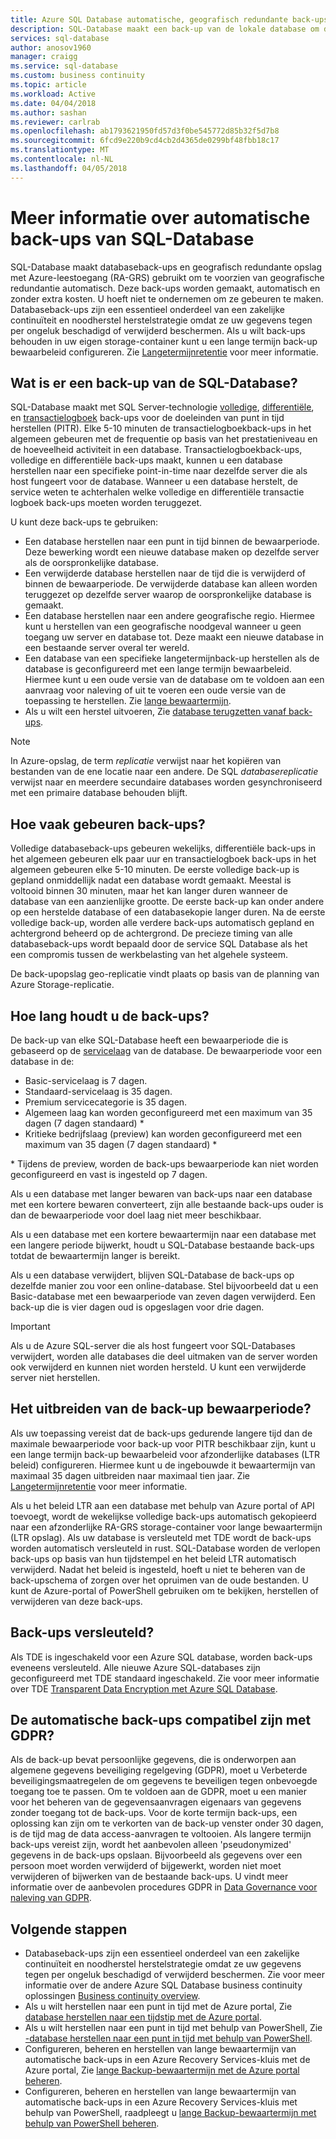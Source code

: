 ```yaml
---
title: Azure SQL Database automatische, geografisch redundante back-ups | Microsoft Docs
description: SQL-Database maakt een back-up van de lokale database om de paar minuten en maakt gebruik van Azure geografisch redundante opslag met leestoegang voor geografische redundantie automatisch.
services: sql-database
author: anosov1960
manager: craigg
ms.service: sql-database
ms.custom: business continuity
ms.topic: article
ms.workload: Active
ms.date: 04/04/2018
ms.author: sashan
ms.reviewer: carlrab
ms.openlocfilehash: ab1793621950fd57d3f0be545772d85b32f5d7b8
ms.sourcegitcommit: 6fcd9e220b9cd4cb2d4365de0299bf48fbb18c17
ms.translationtype: MT
ms.contentlocale: nl-NL
ms.lasthandoff: 04/05/2018
---
```

# <a name="learn-about-automatic-sql-database-backups"></a>Meer informatie over automatische back-ups van SQL-Database

SQL-Database maakt databaseback-ups en geografisch redundante opslag met Azure-leestoegang (RA-GRS) gebruikt om te voorzien van geografische redundantie automatisch. Deze back-ups worden gemaakt, automatisch en zonder extra kosten. U hoeft niet te ondernemen om ze gebeuren te maken. Databaseback-ups zijn een essentieel onderdeel van een zakelijke continuïteit en noodherstel herstelstrategie omdat ze uw gegevens tegen per ongeluk beschadigd of verwijderd beschermen. Als u wilt back-ups behouden in uw eigen storage-container kunt u een lange termijn back-up bewaarbeleid configureren. Zie [Langetermijnretentie](sql-database-long-term-retention.md) voor meer informatie.

## <a name="what-is-a-sql-database-backup"></a>Wat is er een back-up van de SQL-Database?

SQL-Database maakt met SQL Server-technologie [volledige](https://msdn.microsoft.com/library/ms186289.aspx), [differentiële](https://msdn.microsoft.com/library/ms175526.aspx), en [transactielogboek](https://msdn.microsoft.com/library/ms191429.aspx) back-ups voor de doeleinden van punt in tijd herstellen (PITR). Elke 5-10 minuten de transactielogboekback-ups in het algemeen gebeuren met de frequentie op basis van het prestatieniveau en de hoeveelheid activiteit in een database. Transactielogboekback-ups, volledige en differentiële back-ups maakt, kunnen u een database herstellen naar een specifieke point-in-time naar dezelfde server die als host fungeert voor de database. Wanneer u een database herstelt, de service weten te achterhalen welke volledige en differentiële transactie logboek back-ups moeten worden teruggezet.


U kunt deze back-ups te gebruiken:

* Een database herstellen naar een punt in tijd binnen de bewaarperiode. Deze bewerking wordt een nieuwe database maken op dezelfde server als de oorspronkelijke database.
* Een verwijderde database herstellen naar de tijd die is verwijderd of binnen de bewaarperiode. De verwijderde database kan alleen worden teruggezet op dezelfde server waarop de oorspronkelijke database is gemaakt.
* Een database herstellen naar een andere geografische regio. Hiermee kunt u herstellen van een geografische noodgeval wanneer u geen toegang uw server en database tot. Deze maakt een nieuwe database in een bestaande server overal ter wereld. 
* Een database van een specifieke langetermijnback-up herstellen als de database is geconfigureerd met een lange termijn bewaarbeleid. Hiermee kunt u een oude versie van de database om te voldoen aan een aanvraag voor naleving of uit te voeren een oude versie van de toepassing te herstellen. Zie [lange bewaartermijn](sql-database-long-term-retention.md).
* Als u wilt een herstel uitvoeren, Zie [database terugzetten vanaf back-ups](sql-database-recovery-using-backups.md).

> [!NOTE]
> In Azure-opslag, de term *replicatie* verwijst naar het kopiëren van bestanden van de ene locatie naar een andere. De SQL *databasereplicatie* verwijst naar en meerdere secundaire databases worden gesynchroniseerd met een primaire database behouden blijft. 
> 

## <a name="how-often-do-backups-happen"></a>Hoe vaak gebeuren back-ups?
Volledige databaseback-ups gebeuren wekelijks, differentiële back-ups in het algemeen gebeuren elk paar uur en transactielogboek back-ups in het algemeen gebeuren elke 5-10 minuten. De eerste volledige back-up is gepland onmiddellijk nadat een database wordt gemaakt. Meestal is voltooid binnen 30 minuten, maar het kan langer duren wanneer de database van een aanzienlijke grootte. De eerste back-up kan onder andere op een herstelde database of een databasekopie langer duren. Na de eerste volledige back-up, worden alle verdere back-ups automatisch gepland en achtergrond beheerd op de achtergrond. De precieze timing van alle databaseback-ups wordt bepaald door de service SQL Database als het een compromis tussen de werkbelasting van het algehele systeem. 

De back-upopslag geo-replicatie vindt plaats op basis van de planning van Azure Storage-replicatie.

## <a name="how-long-do-you-keep-my-backups"></a>Hoe lang houdt u de back-ups?
De back-up van elke SQL-Database heeft een bewaarperiode die is gebaseerd op de [servicelaag](sql-database-service-tiers.md) van de database. De bewaarperiode voor een database in de:


* Basic-servicelaag is 7 dagen.
* Standaard-servicelaag is 35 dagen.
* Premium servicecategorie is 35 dagen.
* Algemeen laag kan worden geconfigureerd met een maximum van 35 dagen (7 dagen standaard) *
* Kritieke bedrijfslaag (preview) kan worden geconfigureerd met een maximum van 35 dagen (7 dagen standaard) *

\* Tijdens de preview, worden de back-ups bewaarperiode kan niet worden geconfigureerd en vast is ingesteld op 7 dagen.

Als u een database met langer bewaren van back-ups naar een database met een kortere bewaren converteert, zijn alle bestaande back-ups ouder is dan de bewaarperiode voor doel laag niet meer beschikbaar.

Als u een database met een kortere bewaartermijn naar een database met een langere periode bijwerkt, houdt u SQL-Database bestaande back-ups totdat de bewaartermijn langer is bereikt. 

Als u een database verwijdert, blijven SQL-Database de back-ups op dezelfde manier zou voor een online-database. Stel bijvoorbeeld dat u een Basic-database met een bewaarperiode van zeven dagen verwijderd. Een back-up die is vier dagen oud is opgeslagen voor drie dagen.

> [!IMPORTANT]
> Als u de Azure SQL-server die als host fungeert voor SQL-Databases verwijdert, worden alle databases die deel uitmaken van de server worden ook verwijderd en kunnen niet worden hersteld. U kunt een verwijderde server niet herstellen.
> 

## <a name="how-to-extend-the-backup-retention-period"></a>Het uitbreiden van de back-up bewaarperiode?

Als uw toepassing vereist dat de back-ups gedurende langere tijd dan de maximale bewaarperiode voor back-up voor PITR beschikbaar zijn, kunt u een lange termijn back-up bewaarbeleid voor afzonderlijke databases (LTR beleid) configureren. Hiermee kunt u de ingebouwde it bewaartermijn van maximaal 35 dagen uitbreiden naar maximaal tien jaar. Zie [Langetermijnretentie](sql-database-long-term-retention.md) voor meer informatie.

Als u het beleid LTR aan een database met behulp van Azure portal of API toevoegt, wordt de wekelijkse volledige back-ups automatisch gekopieerd naar een afzonderlijke RA-GRS storage-container voor lange bewaartermijn (LTR opslag). Als uw database is versleuteld met TDE wordt de back-ups worden automatisch versleuteld in rust. SQL-Database worden de verlopen back-ups op basis van hun tijdstempel en het beleid LTR automatisch verwijderd. Nadat het beleid is ingesteld, hoeft u niet te beheren van de back-upschema of zorgen over het opruimen van de oude bestanden. U kunt de Azure-portal of PowerShell gebruiken om te bekijken, herstellen of verwijderen van deze back-ups.

## <a name="are-backups-encrypted"></a>Back-ups versleuteld?

Als TDE is ingeschakeld voor een Azure SQL database, worden back-ups eveneens versleuteld. Alle nieuwe Azure SQL-databases zijn geconfigureerd met TDE standaard ingeschakeld. Zie voor meer informatie over TDE [Transparent Data Encryption met Azure SQL Database](/sql/relational-databases/security/encryption/transparent-data-encryption-azure-sql).

## <a name="are-the-automatic-backups-compliant-with-gdpr"></a>De automatische back-ups compatibel zijn met GDPR?
Als de back-up bevat persoonlijke gegevens, die is onderworpen aan algemene gegevens beveiliging regelgeving (GDPR), moet u Verbeterde beveiligingsmaatregelen de om gegevens te beveiligen tegen onbevoegde toegang toe te passen. Om te voldoen aan de GDPR, moet u een manier voor het beheren van de gegevensaanvragen eigenaars van gegevens zonder toegang tot de back-ups.  Voor de korte termijn back-ups, een oplossing kan zijn om te verkorten van de back-up venster onder 30 dagen, is de tijd mag de data access-aanvragen te voltooien.  Als langere termijn back-ups vereist zijn, wordt het aanbevolen alleen 'pseudonymized' gegevens in de back-ups opslaan. Bijvoorbeeld als gegevens over een persoon moet worden verwijderd of bijgewerkt, worden niet moet verwijderen of bijwerken van de bestaande back-ups. U vindt meer informatie over de aanbevolen procedures GDPR in [Data Governance voor naleving van GDPR](https://info.microsoft.com/DataGovernanceforGDPRCompliancePrinciplesProcessesandPractices-Registration.html).

## <a name="next-steps"></a>Volgende stappen

- Databaseback-ups zijn een essentieel onderdeel van een zakelijke continuïteit en noodherstel herstelstrategie omdat ze uw gegevens tegen per ongeluk beschadigd of verwijderd beschermen. Zie voor meer informatie over de andere Azure SQL Database business continuity oplossingen [Business continuity overview](sql-database-business-continuity.md).
- Als u wilt herstellen naar een punt in tijd met de Azure portal, Zie [database herstellen naar een tijdstip met de Azure portal](sql-database-recovery-using-backups.md).
- Als u wilt herstellen naar een punt in tijd met behulp van PowerShell, Zie [-database herstellen naar een punt in tijd met behulp van PowerShell](scripts/sql-database-restore-database-powershell.md).
- Configureren, beheren en herstellen van lange bewaartermijn van automatische back-ups in een Azure Recovery Services-kluis met de Azure portal, Zie [lange Backup-bewaartermijn met de Azure portal beheren](sql-database-long-term-backup-retention-configure.md).
- Configureren, beheren en herstellen van lange bewaartermijn van automatische back-ups in een Azure Recovery Services-kluis met behulp van PowerShell, raadpleegt u [lange Backup-bewaartermijn met behulp van PowerShell beheren](sql-database-long-term-backup-retention-configure.md).
